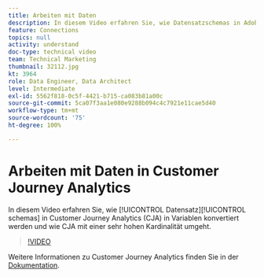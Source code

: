 ```yaml
---
title: Arbeiten mit Daten
description: In diesem Video erfahren Sie, wie Datensatzschemas in Adobe Customer Journey Analytics in Variablen konvertiert werden und wie CJA mit einer sehr hohen Kardinalität umgeht.
feature: Connections
topics: null
activity: understand
doc-type: technical video
team: Technical Marketing
thumbnail: 32112.jpg
kt: 3964
role: Data Engineer, Data Architect
level: Intermediate
exl-id: 5562f818-0c5f-4421-b715-ca083b81a00c
source-git-commit: 5ca07f3aa1e080e9288b094c4c7921e11cae5d40
workflow-type: tm+mt
source-wordcount: '75'
ht-degree: 100%

---
```


# Arbeiten mit Daten in Customer Journey Analytics

In diesem Video erfahren Sie, wie [!UICONTROL Datensatz][!UICONTROL schemas] in Customer Journey Analytics (CJA) in Variablen konvertiert werden und wie CJA mit einer sehr hohen Kardinalität umgeht.

>[!VIDEO](https://video.tv.adobe.com/v/32112/?quality=12)

Weitere Informationen zu Customer Journey Analytics finden Sie in der [Dokumentation](https://experienceleague.adobe.com/docs/analytics-platform/using/cja-landing.html?lang=de).
